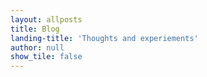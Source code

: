 ```yaml
---
layout: allposts
title: Blog
landing-title: 'Thoughts and experiements'
author: null
show_tile: false
---
```

